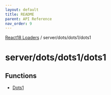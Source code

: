 ```yaml
---
layout: default
title: README
parent: API Reference
nav_order: 9
---
```


[React18 Loaders](../../../../modules.md) / server/dots/dots1/dots1

# server/dots/dots1/dots1

## Functions

- [Dots1](functions/Dots1.md)
